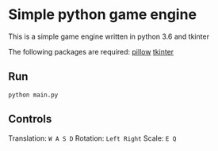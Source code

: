# Simple python game engine

This is a simple game engine written in python 3.6 and tkinter

The following packages are required: 
[pillow](http://pillow.readthedocs.io/en/3.4.x/installation.html)
[tkinter](http://www.greenteapress.com/thinkpython/swampy/install.html)

## Run 
`python main.py`

## Controls
Translation: `W A S D`
Rotation: `Left Right`
Scale: `E Q`